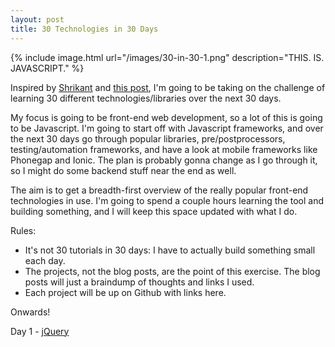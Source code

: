 ```yaml
---
layout: post
title: 30 Technologies in 30 Days
---
```


{% include 	image.html url="/images/30-in-30-1.png" description="THIS. IS. JAVASCRIPT." %}

Inspired by [Shrikant](https://twitter.com/shrikantpatnaik) and [this post](https://www.openshift.com/blogs/learning-30-technologies-in-30-days-a-developer-challenge), I'm going to be taking on the challenge of learning 30 different technologies/libraries over the next 30 days.

My focus is going to be front-end web development, so a lot of this is going to be Javascript. I'm going to start off with Javascript frameworks, and over the next 30 days go through popular libraries, pre/postprocessors, testing/automation frameworks, and have a look at mobile frameworks like Phonegap and Ionic. The plan is probably gonna change as I go through it, so I might do some backend stuff near the end as well.

The aim is to get a breadth-first overview of the really popular front-end technologies in use. I'm going to spend a couple hours learning the tool and building something, and I will keep this space updated with what I do.

Rules:

- It's not 30 tutorials in 30 days: I have to actually build something small each day. 
- The projects, not the blog posts, are the point of this exercise. The blog posts will just a braindump of thoughts and links I used.
- Each project will be up on Github with links here.

Onwards!

Day 1 - [jQuery](/posts/30-in-30-jquery)